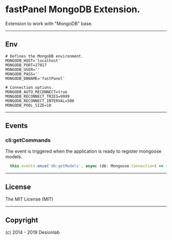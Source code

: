 # fastPanel MongoDB Extension.
Extension to work with "MongoDB" base.

---

## Env

```
# Defines the MongoDB environment.
MONGODB_HOST='localhost'
MONGODB_PORT=27017
MONGODB_USER=''
MONGODB_PASS=''
MONGODB_DBNAME='fastPanel'

# Connection options.
MONGODB_AUTO_RECONNECT=true
MONGODB_RECONNECT_TRIES=9999
MONGODB_RECONNECT_INTERVAL=500
MONGODB_POOL_SIZE=10
```

---

## Events

### cli:getCommands

The event is triggered when the application is ready to register mongoose models.

``` typescript
  this.events.once('db:getModels', async (db: Mongoose.Connection) => {});
```

---

## License
The MIT License (MIT)

---

## Copyright
(c) 2014 - 2019 Desionlab
